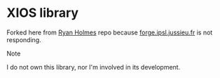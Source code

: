 # XIOS library

Forked here from [Ryan Holmes](https://github.com/rmholmes/XIOS) repo because [forge.ipsl.jussieu.fr](http://forge.ipsl.jussieu.fr/ioserver/svn/XIOS/trunk) is not responding.

> [!NOTE]  
> I do not own this library, nor I'm involved in its development.
